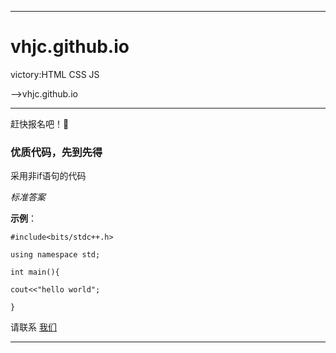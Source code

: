 -------------------------

# vhjc.github.io
victory:HTML CSS JS

-->vhjc.github.io

-------------------------

赶快报名吧！🚫

### 优质代码，先到先得

采用非if语句的代码

*标准答案*

**示例**：
```
#include<bits/stdc++.h>

using namespace std;

int main(){
    
cout<<"hello world";

}
```

请联系
<a href="http://noi.top/" target="_blank">我们</a>

------------------------
